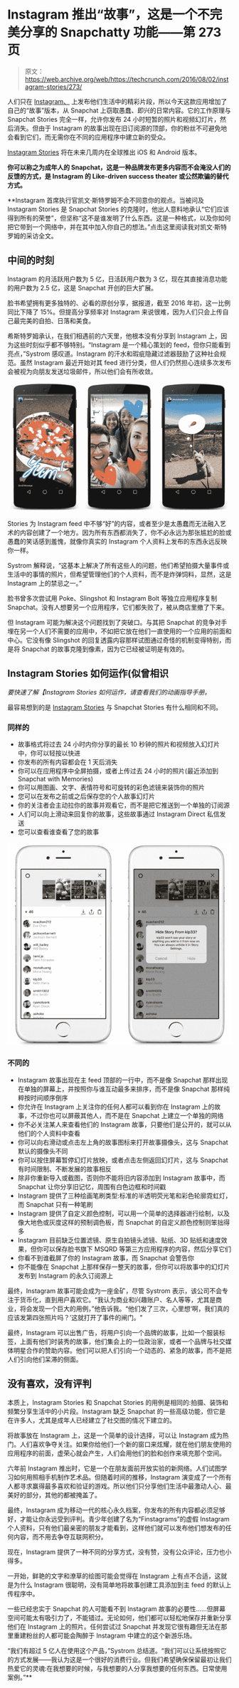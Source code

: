 # Instagram 推出“故事”，这是一个不完美分享的 Snapchatty 功能——第 273 页

> 原文：<https://web.archive.org/web/https://techcrunch.com/2016/08/02/instagram-stories/273/>

人们只在 [Instagram、](https://web.archive.org/web/20200329140409/https://crunchbase.com/organization/instagram) 上发布他们生活中的精彩片段，所以今天这款应用增加了自己的“故事”版本，从 Snapchat 上窃取愚蠢、即兴的日常内容。它的工作原理与 Snapchat Stories 完全一样，允许你发布 24 小时短暂的照片和视频幻灯片，然后消失。但由于 Instagram 的故事出现在旧订阅源的顶部，你的粉丝不可避免地会看到它们，而无需你在不同的应用程序中建立新的受众。

[Instagram Stories](https://web.archive.org/web/20200329140409/http://blog.instagram.com/post/148348940287/introducing-instagram-stories-today-were) 将在未来几周内在全球推出 iOS 和 Android 版本。

**你可以称之为成年人的 Snapchat，这是一种品牌发布更多内容而不会淹没人们的反馈的方式，是 Instagram 的 Like-driven success theater 或公然欺骗的替代方式。**

 **Instagram 首席执行官凯文·斯特罗姆不会不同意你的观点。当被问及 Instagram Stories 是 Snapchat Stories 的克隆时，他出人意料地承认“它们应该得到所有的荣誉”，但坚称“这不是谁发明了什么东西。这是一种格式，以及你如何把它带到一个网络中，并在其中加入你自己的想法。”点击这里阅读我对凯文·斯特罗姆的采访全文。

## 中间的时刻

Instagram 的月活跃用户数为 5 亿，日活跃用户数为 3 亿，现在其直接消息功能的用户数为 2.5 亿，这是 Snapchat 开创的巨大扩展。

脸书希望拥有更多独特的、必看的原创分享，据报道，截至 2016 年初，这一比例同比下降了 15%。但提高分享频率对 Instagram 来说很难，因为人们只会上传自己最完美的自拍、日落和美食。

希斯特罗姆承认，在我们相遇前的六天里，他根本没有分享到 Instagram 上，因为这些时刻似乎都不够特别。“Instagram 是一个精心策划的 feed，但你只能看到亮点，”Systrom 感叹道。Instagram 的汗水和瑕疵隐藏过滤器鼓励了这种社会规范。虽然 Instagram 最近开始对其 feed 进行分类，但人们仍然担心连续多次发布会被视为向朋友发送垃圾邮件，所以他们会有所收敛。

![2\. Instagram Stories - Watching](img/157282bc27512b267a5e32c7790fcd11.png)

Stories 为 Instagram feed 中不够“好”的内容，或者至少是太愚蠢而无法融入艺术的内容创建了一个地方。因为所有东西都消失了，你不必永远为那张尴尬的脸或愚蠢的笑话感到羞愧，就像你真实的 Instagram 个人资料上发布的东西永远反映你一样。

Systrom 解释说，“这基本上解决了所有这些人的问题，他们希望拍摄大量事件或生活中的事情的照片，但希望管理他们的个人资料，而不是炸弹饲料，显然，这是 Instagram 上的禁忌之一。”

脸书曾多次尝试用 Poke、Slingshot 和 Instagram Bolt 等独立应用程序复制 Snapchat。没有人想要另一个应用程序，它们都失败了，被从商店里撤了下来。

但 Instagram 可能为解决这个问题找到了突破口。与其把 Snapchat 的竞争对手埋在另一个人们不需要的应用中，不如把它放在他们一直使用的一个应用的前面和中心。它没有像 Slingshot 的回复透露内容那样试图通过奇怪的机制变得特别，而是将 Snapchat 的故事克隆到像素，因为它已经被证明是有效的。

## Instagram Stories 如何运作(似曾相识

*要快速了解【Instagram Stories 如何运作，请查看我们的动画指导手册。*

最容易想到的是 [Instagram Stories](https://web.archive.org/web/20200329140409/https://help.instagram.com/1660923094227526) 与 Snapchat Stories 有什么相同和不同。

### **同样的**

*   故事格式将过去 24 小时内你分享的最长 10 秒钟的照片和视频放入幻灯片中，你可以轻按以快进
*   你发布的所有内容都会在 1 天后消失
*   你可以在应用程序中全屏拍摄，或者上传过去 24 小时的照片(最近添加到 Snapchat with Memories)
*   你可以用图画、文字、表情符号和可旋转的彩色滤镜来装饰你的照片
*   您可以在发布之前或之后保存您的个人故事幻灯片
*   你的关注者会主动拉你的故事并观看它，而不是把它推送到一个单独的订阅源
*   人们可以向上滑动来回复你的故事，这些故事通过 Instagram Direct 私信发送
*   您可以查看谁查看了您的故事

![Instagram Stories Privacy](img/c5486bd5acda192222bf554c6ee1d7ad.png)

### **不同的**

*   Instagram 故事出现在主 feed 顶部的一行中，而不是像 Snapchat 那样出现在单独的屏幕上，并按照你与谁互动最多来排序，而不是像 Snapchat 那样纯粹按时间顺序倒序
*   你允许在 Instagram 上关注你的任何人都可以看到你在 Instagram 上的故事，不过你也可以屏蔽其他人，而不是在 Snapchat 上建立一个单独的网络
*   你不必关注某人来查看他们的 Instagram 故事，只要他们是公开的，就可以从他们的个人资料中查看
*   你可以向右滑动或点击左上角的故事图标来打开故事摄像头，这与 Snapchat 默认的摄像头不同
*   你可以按住屏幕暂停幻灯片放映，或者点击左侧返回幻灯片，这与 Snapchat 有时间限制、不断发展的故事相反
*   除非你重新导入或截图，否则你不能将旧内容添加到 Instagram 故事中，而 Snapchat 让你分享旧记忆，周围有白色边框和时间戳
*   Instagram 提供了三种绘画笔刷类型:标准的半透明荧光笔和彩色轮廓霓虹灯，而 Snapchat 只有一种笔刷
*   Instagram 提供了自定义颜色控制，可以用一个简单的选择器进行绘制，以及像大地色或灰度这样的预制调色板，而 Snapchat 的自定义颜色控制则笨拙得多
*   Instagram 目前缺乏位置滤镜、原生自拍镜头滤镜、贴纸、3D 贴纸和速度效果，但你可以保存脸书旗下 MSQRD 等第三方应用程序的内容，然后分享它们
*   你看不到谁截屏了你的 Instagram 故事，而 Snapchat 会警告你
*   你不能像在 Snapchat 上那样保存一整天的故事，但你可以将故事中的幻灯片发布到 Instagram 的永久订阅源上

最终，Instagram 故事可能会成为一座金矿，尽管 Systrom 表示，该公司不会专注于货币化，直到用户喜欢它。“我认为商业和兴趣账户、名人等等，尤其是商业，将会发现一个巨大的用例，”他告诉我。“他们发了三次，心里想‘啊，我们真的应该发第四张照片吗？’这就打开了事件的闸门。"

最终，Instagram 可以出售广告，将用户引向一个品牌的故事，比如一个服装标签，上面有他们时装秀的故事，他们集会上的一位政治家，或者一个品牌与社交媒体明星合作的赞助内容。他们可以把人们引向一个动态的、紧急的故事，而不是把人们引向他们呆滞的侧面。

## 没有喜欢，没有评判

本质上，Instagram Stories 和 Snapchat Stories 的用例是相同的:拍摄、装饰和频繁分享生活中的小片段。Instagram 缺乏 Snapchat 的一些高级功能，但它是在许多人，尤其是成年人已经建立了社交图的情况下建立的。

将故事放在 Instagram 上，这是一个简单的设计选择，可以让 Instagram 成为热门。人们喜欢争夺关注。如果你给他们一个新的窗口来炫耀，就在他们朋友使用的应用程序的前面，虚荣心就会产生，人们会用他们的脸和创作来填充那个空间。

六年前 Instagram 推出时，它是一个在朋友面前开放实验的新网络。人们试图学习如何用照相手机制作艺术品。但随着时间的推移，Instagram 演变成了一个所有人都寻求赢得最多喜欢和验证的游戏。所以他们只分享他们生活中最激动人心、最美好的部分，其他的都被掩盖了。

最终，Instagram 成为移动一代的核心永久档案，你发布的所有内容都必须足够好，才能让你永远受到评判。青少年创建了名为“Finstagrams”的虚假 Instagram 个人资料，只有他们最亲密的朋友才能看到，这样他们就可以发布他们想发布的任何内容，而不用去争夺互联网积分。

现在，Instagram 提供了一种不同的分享方式，没有赞，没有公众评论，压力也小得多。

一开始，鲜艳的文字和潦草的绘图可能会觉得在 Instagram 上有点不合适，这就是为什么 Instagram 很聪明，没有简单地将故事创建工具添加到主 feed 的默认上传程序中。

一些已经忠实于 Snapchat 的人可能看不到 Instagram 故事的必要性……但屏幕空间可能太有吸引力了，不能错过。无论如何，他们都可以轻松地保存并重新分享他们在 Instagram 上的照片。任何尝试过 Snapchat 并发现它很有趣但无法在那里重建粉丝的人都可能会陶醉于 Instagram 中建立的这个新游乐场。

“我们有超过 5 亿人在使用这个产品，”Systrom 总结道。“我们可以让系统按照它的方式发展——我认为这是一个很好的消费行业。但我们希望确保保留最初让我们热爱它的灵魂:在我想要的时候，与我想要的人分享我想要的任何东西。日常使用案例。”**